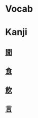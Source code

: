 # Vocab

# Kanji
## [聞](Kanji/kanji-dict/聞.md)

## [食](Kanji/kanji-dict/食.md)

## [飲](Kanji/kanji-dict/飲.md)

## [言](Kanji/kanji-dict/言.md)
